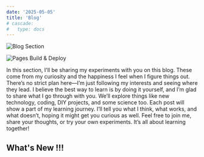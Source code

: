 ```yaml
---
date: '2025-05-05'
title: 'Blog'
# cascade:
#   type: docs
---
```

![Blog Section](https://storage.googleapis.com/codeadeel-github/Generic/Blogger/blogMainBanner.jpg)

<div style="display: grid; justify-content: start; align-self: start;">
  <img src="https://github.com/codeadeel/codeadeel.github.io/actions/workflows/pagesDeployment.yaml/badge.svg?event=push" alt="Pages Build & Deploy">
</div>

In this section, I'll be sharing my experiments with you on this blog. These come from my curiosity and the happiness I feel when I figure things out. There’s no strict plan here—I’m just following my interests and seeing where they lead. I believe the best way to learn is by doing it yourself, and I’m glad to share what I go through with you. We’ll explore things like new technology, coding, DIY projects, and some science too. Each post will show a part of my learning journey. I’ll tell you what I think, what works, and what doesn’t, hoping it might get you curious as well. Feel free to join me, share your thoughts, or try your own experiments. It’s all about learning together!

## What's New !!!

<!-- <iframe id="dynamic-iframe" src="/dist/index.html" width="100%" style="height: 100vh;" frameborder="0"></iframe> -->